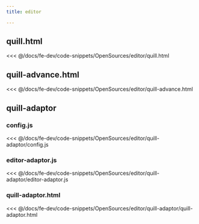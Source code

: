 ```yaml
---
title: editor

---
```


## quill.html
<<< @/docs/fe-dev/code-snippets/OpenSources/editor/quill.html

## quill-advance.html
<<< @/docs/fe-dev/code-snippets/OpenSources/editor/quill-advance.html

## quill-adaptor
### config.js
<<< @/docs/fe-dev/code-snippets/OpenSources/editor/quill-adaptor/config.js

### editor-adaptor.js
<<< @/docs/fe-dev/code-snippets/OpenSources/editor/quill-adaptor/editor-adaptor.js

### quill-adaptor.html
<<< @/docs/fe-dev/code-snippets/OpenSources/editor/quill-adaptor/quill-adaptor.html
